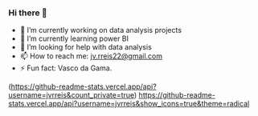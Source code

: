 ### Hi there 👋


- 🔭 I’m currently working on data analysis projects
- 🌱 I’m currently learning power BI
- 🤔 I’m looking for help with data analysis
- 📫 How to reach me: jv.rreis22@gmail.com
- ⚡ Fun fact: Vasco da Gama.


(https://github-readme-stats.vercel.app/api?username=jvrreis&count_private=true)
https://github-readme-stats.vercel.app/api?username=jvrreis&show_icons=true&theme=radical
